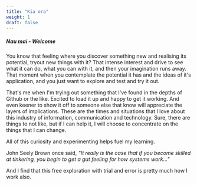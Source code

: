 ```yaml
---
title: "Kia ora"
weight: 1
draft: false
---
```


##### Nau mai - Welcome

You know that feeling where you discover something new and realising its potential, tryout new things with it? That intense interest and drive to see what it can do, what you can with it, and then your imagination runs away.  That moment when you contemplate the potential it has and the ideas of it's application, and you just want to explore and test and try it out.

That's me when I'm trying out something that I've found in the depths of Github or the like. Excited to load it up and happy to get it working. And even keener to show it off to someone else that know will appreciate the layers of implications.
These are the times and situations that I love about this industry of information, communication and technology. Sure, there are things to not like, but if I can help it, I will choose to concentrate on the things that I can change.

All of this curiosity and experimenting helps fuel my learning.

John Seely Brown once said, _"It really is the case that if you become skilled at tinkering, you begin to get a gut feeling for how systems work..."_

And I find that this free exploration with trial and error is pretty much how I work also.
